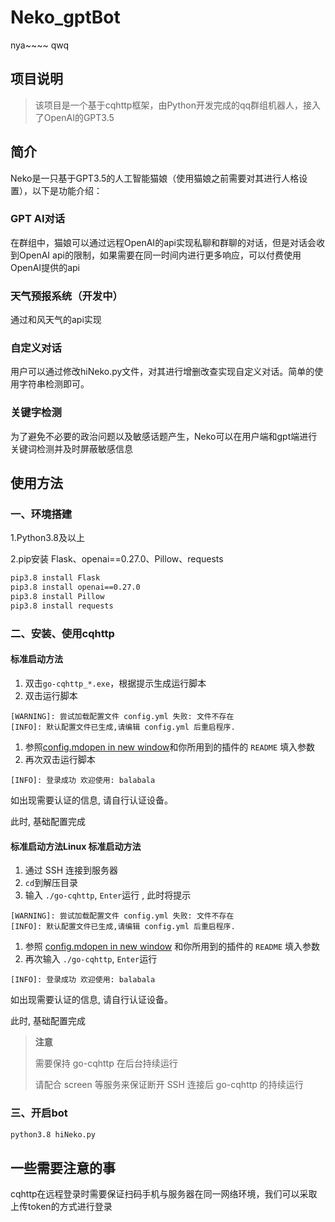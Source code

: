 # Neko_gptBot

nya~~~~ qwq

## 项目说明
>该项目是一个基于cqhttp框架，由Python开发完成的qq群组机器人，接入了OpenAI的GPT3.5
## 简介
Neko是一只基于GPT3.5的人工智能猫娘（使用猫娘之前需要对其进行人格设置），以下是功能介绍：
### GPT AI对话
在群组中，猫娘可以通过远程OpenAI的api实现私聊和群聊的对话，但是对话会收到OpenAI api的限制，如果需要在同一时间内进行更多响应，可以付费使用OpenAI提供的api
### 天气预报系统（开发中）
通过和风天气的api实现
### 自定义对话
用户可以通过修改hiNeko.py文件，对其进行增删改查实现自定义对话。简单的使用字符串检测即可。
### 关键字检测
为了避免不必要的政治问题以及敏感话题产生，Neko可以在用户端和gpt端进行关键词检测并及时屏蔽敏感信息

## 使用方法

### 一、环境搭建

1.Python3.8及以上

2.pip安装 Flask、openai==0.27.0、Pillow、requests

```bash
pip3.8 install Flask
pip3.8 install openai==0.27.0
pip3.8 install Pillow
pip3.8 install requests
```

### 二、安装、使用cqhttp

#### 标准启动方法

1. 双击`go-cqhttp_*.exe`，根据提示生成运行脚本
2. 双击运行脚本

```text
[WARNING]: 尝试加载配置文件 config.yml 失败: 文件不存在
[INFO]: 默认配置文件已生成,请编辑 config.yml 后重启程序.
```

1. 参照[config.mdopen in new window](https://github.com/Mrs4s/go-cqhttp/blob/master/docs/config.md)和你所用到的插件的 `README` 填入参数
2. 再次双击运行脚本

```text
[INFO]: 登录成功 欢迎使用: balabala
```

如出现需要认证的信息, 请自行认证设备。

此时, 基础配置完成

#### 标准启动方法Linux 标准启动方法

1. 通过 SSH 连接到服务器
2. `cd`到解压目录
3. 输入 `./go-cqhttp`, `Enter`运行 , 此时将提示

```text
[WARNING]: 尝试加载配置文件 config.yml 失败: 文件不存在
[INFO]: 默认配置文件已生成,请编辑 config.yml 后重启程序.
```

1. 参照 [config.mdopen in new window](https://github.com/Mrs4s/go-cqhttp/blob/master/docs/config.md) 和你所用到的插件的 `README` 填入参数
2. 再次输入 `./go-cqhttp`, `Enter`运行

```text
[INFO]: 登录成功 欢迎使用: balabala
```

如出现需要认证的信息, 请自行认证设备。

此时, 基础配置完成

> **注意**
>
> 需要保持 go-cqhttp 在后台持续运行
>
> 请配合 screen 等服务来保证断开 SSH 连接后 go-cqhttp 的持续运行

### 三、开启bot

```bash
python3.8 hiNeko.py
```



## 一些需要注意的事

cqhttp在远程登录时需要保证扫码手机与服务器在同一网络环境，我们可以采取上传token的方式进行登录
